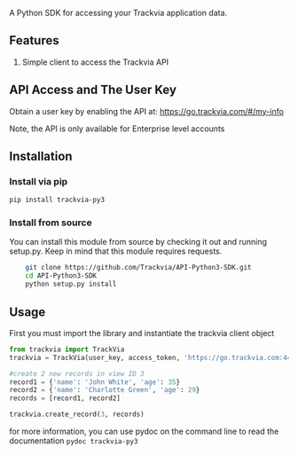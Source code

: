 A Python SDK for accessing your Trackvia application data.

## Features

1. Simple client to access the Trackvia API

## API Access and The User Key

Obtain a user key by enabling the API at: https://go.trackvia.com/#/my-info

Note, the API is only available for Enterprise level accounts

## Installation

### Install via pip
```bash
pip install trackvia-py3
```

### Install from source
You can install this module from source by checking it out and running setup.py. Keep in mind that this module requires requests.
```bash
    git clone https://github.com/Trackvia/API-Python3-SDK.git
    cd API-Python3-SDK
    python setup.py install
```

## Usage

First you must import the library and instantiate the trackvia client object
```python
from trackvia import TrackVia
trackvia = TrackVia(user_key, access_token, 'https://go.trackvia.com:443')

#create 2 new records in view ID 3
record1 = {'name': 'John White', 'age': 35}
record2 = {'name': 'Charlotte Green', 'age': 29}
records = [record1, record2]

trackvia.create_record(3, records)
```

for more information, you can use pydoc on the command line to read the documentation `pydoc trackvia-py3`